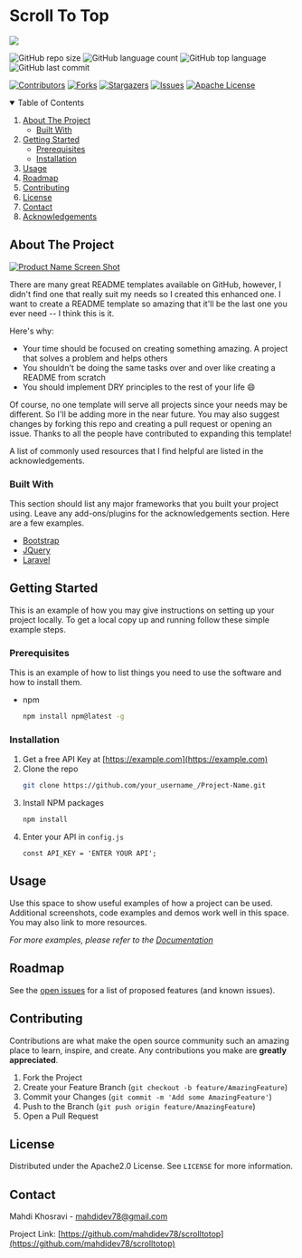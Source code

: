 # Scroll To Top
[![](https://jitpack.io/v/mahdidev78/scrolltotop.svg)](https://jitpack.io/#mahdidev78/scrolltotop)

<!-- 
*** Code Stats 
-->
![GitHub repo size](https://img.shields.io/github/repo-size/mahdidev78/scrolltotop)
![GitHub language count](https://img.shields.io/github/languages/count/mahdidev78/scrolltotop)
![GitHub top language](https://img.shields.io/github/languages/top/mahdidev78/scrolltotop)
![GitHub last commit](https://img.shields.io/github/last-commit/mahdidev78/scrolltotop?color=red)

<!--
*** Thanks for checking out the Best-README-Template. If you have a suggestion
*** that would make this better, please fork the repo and create a pull request
*** or simply open an issue with the tag "enhancement".
*** Thanks again! Now go create something AMAZING! :D
-->



<!-- PROJECT SHIELDS -->
<!--
*** I'm using markdown "reference style" links for readability.
*** Reference links are enclosed in brackets [ ] instead of parentheses ( ).
*** See the bottom of this document for the declaration of the reference variables
*** for contributors-url, forks-url, etc. This is an optional, concise syntax you may use.
*** https://www.markdownguide.org/basic-syntax/#reference-style-links
-->
[![Contributors][contributors-shield]][contributors-url]
[![Forks][forks-shield]][forks-url]
[![Stargazers][stars-shield]][stars-url]
[![Issues][issues-shield]][issues-url]
[![Apache License][license-shield]][license-url]





<!-- TABLE OF CONTENTS -->
<details open="open">
  <summary>Table of Contents</summary>
  <ol>
    <li>
      <a href="#about-the-project">About The Project</a>
      <ul>
        <li><a href="#built-with">Built With</a></li>
      </ul>
    </li>
    <li>
      <a href="#getting-started">Getting Started</a>
      <ul>
        <li><a href="#prerequisites">Prerequisites</a></li>
        <li><a href="#installation">Installation</a></li>
      </ul>
    </li>
    <li><a href="#usage">Usage</a></li>
    <li><a href="#roadmap">Roadmap</a></li>
    <li><a href="#contributing">Contributing</a></li>
    <li><a href="#license">License</a></li>
    <li><a href="#contact">Contact</a></li>
    <li><a href="#acknowledgements">Acknowledgements</a></li>
  </ol>
</details>



<!-- ABOUT THE PROJECT -->
## About The Project

[![Product Name Screen Shot][product-screenshot]](https://example.com)

There are many great README templates available on GitHub, however, I didn't find one that really suit my needs so I created this enhanced one. I want to create a README template so amazing that it'll be the last one you ever need -- I think this is it.

Here's why:
* Your time should be focused on creating something amazing. A project that solves a problem and helps others
* You shouldn't be doing the same tasks over and over like creating a README from scratch
* You should implement DRY principles to the rest of your life :smile:

Of course, no one template will serve all projects since your needs may be different. So I'll be adding more in the near future. You may also suggest changes by forking this repo and creating a pull request or opening an issue. Thanks to all the people have contributed to expanding this template!

A list of commonly used resources that I find helpful are listed in the acknowledgements.

### Built With

This section should list any major frameworks that you built your project using. Leave any add-ons/plugins for the acknowledgements section. Here are a few examples.
* [Bootstrap](https://getbootstrap.com)
* [JQuery](https://jquery.com)
* [Laravel](https://laravel.com)



<!-- GETTING STARTED -->
## Getting Started

This is an example of how you may give instructions on setting up your project locally.
To get a local copy up and running follow these simple example steps.

### Prerequisites

This is an example of how to list things you need to use the software and how to install them.
* npm
  ```sh
  npm install npm@latest -g
  ```

### Installation

1. Get a free API Key at [https://example.com](https://example.com)
2. Clone the repo
   ```sh
   git clone https://github.com/your_username_/Project-Name.git
   ```
3. Install NPM packages
   ```sh
   npm install
   ```
4. Enter your API in `config.js`
   ```JS
   const API_KEY = 'ENTER YOUR API';
   ```



<!-- USAGE EXAMPLES -->
## Usage

Use this space to show useful examples of how a project can be used. Additional screenshots, code examples and demos work well in this space. You may also link to more resources.

_For more examples, please refer to the [Documentation](https://example.com)_



<!-- ROADMAP -->
## Roadmap

See the [open issues](https://github.com/mahdidev78/scrolltotop/issues) for a list of proposed features (and known issues).



<!-- CONTRIBUTING -->
## Contributing

Contributions are what make the open source community such an amazing place to learn, inspire, and create. Any contributions you make are **greatly appreciated**.

1. Fork the Project
2. Create your Feature Branch (`git checkout -b feature/AmazingFeature`)
3. Commit your Changes (`git commit -m 'Add some AmazingFeature'`)
4. Push to the Branch (`git push origin feature/AmazingFeature`)
5. Open a Pull Request



<!-- LICENSE -->
## License

Distributed under the Apache2.0 License. See `LICENSE` for more information.



<!-- CONTACT -->
## Contact

Mahdi Khosravi - mahdidev78@gmail.com

Project Link: [https://github.com/mahdidev78/scrolltotop](https://github.com/mahdidev78/scrolltotop)


<!-- MARKDOWN LINKS & IMAGES -->
<!-- https://www.markdownguide.org/basic-syntax/#reference-style-links -->
[contributors-shield]: https://img.shields.io/github/contributors/mahdidev78/ScrollToTop.svg?style=for-the-badge
[contributors-url]: https://github.com/mahdidev78/scrolltotop/graphs/contributors
[forks-shield]: https://img.shields.io/github/forks/mahdidev78/ScrollToTop.svg?style=for-the-badge
[forks-url]: https://github.com/mahdidev78/scrolltotop/network/members
[stars-shield]: https://img.shields.io/github/stars/mahdidev78/ScrollToTop.svg?style=for-the-badge
[stars-url]: https://github.com/mahdidev78/scrolltotop/stargazers
[issues-shield]: https://img.shields.io/github/issues/mahdidev78/ScrollToTop.svg?style=for-the-badge
[issues-url]: https://github.com/mahdidev78/scrolltotop/issues
[license-shield]: https://img.shields.io/github/license/mahdidev78/ScrollToTop.svg?style=for-the-badge
[license-url]: https://github.com/mahdidev78/scrolltotop/blob/master/LICENSE.txt
[product-screenshot]: images/screenshot.png

